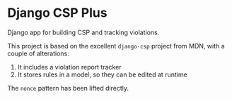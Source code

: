 # Django CSP Plus

Django app for building CSP and tracking violations.

This project is based on the excellent `django-csp` project from MDN,
with a couple of alterations:

1. It includes a violation report tracker
2. It stores rules in a model, so they can be edited at runtime

The `nonce` pattern has been lifted directly.
